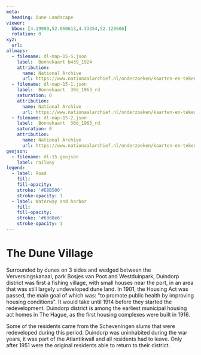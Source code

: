 ```yaml
---
meta:
  heading: Dune Landscape
viewer:
  bbox: [4.19909,52.060613,4.33354,52.120606]
  rotation: 0
xyz:
  url:
allmaps:
  - filename: dl-map-15-S.json
    label: 	Bonnekaart b439_1924
    attribution:
      name: National Archive
      url: https://www.nationaalarchief.nl/onderzoeken/kaarten-en-tekeningen/topografie-en-infrastructuur 
  - filename: dl-map-15-1.json
    label: 	Bonnekaart  30d_1963_rd
    saturation: 0
    attribution:
      name: National Archive
      url: https://www.nationaalarchief.nl/onderzoeken/kaarten-en-tekeningen/topografie-en-infrastructuur 
  - filename: dl-map-15-2.json
    label: 	Bonnekaart  30d_1963_rd
    saturation: 0
    attribution:
      name: National Archive
      url: https://www.nationaalarchief.nl/onderzoeken/kaarten-en-tekeningen/topografie-en-infrastructuur     
geojson:
  - filename: dl-15.geojson
    label: railway
legend:
  - label: Road
    fill: 
    fill-opacity: 
    stroke: '#E8B500'
    stroke-opacity: 1
  - label: Waterway and harbor
    fill: 
    fill-opacity: 
    stroke: '#63d8e6'
    stroke-opacity: 1
---
```


# The Dune Village

Surrounded by dunes on 3 sides and wedged between the Verversingskanaal, park Bosjes van Poot and Westduinpark, Duindorp district was first a fishing village, with small houses near the port, in an area that was still largely undeveloped dune land. In 1901, the Housing Act was passed, the main goal of which was: "to promote public health by improving housing conditions". It would take until 1914 before they started the redevelopment. Duindorp district is among the earliest municipal housing act homes in The Hague, as the first housing complexes were built in 1916.

Some of the residents came from the Scheveningen slums that were redeveloped during this period. Duindorp was uninhabited during the war years, it was part of the Atlantikwall and all residents had to leave. Only after 1951 were the original residents able to return to their district.